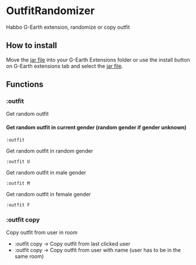 # OutfitRandomizer
Habbo G-Earth extension, randomize or copy outfit

## How to install
Move the [jar file](https://github.com/WiredSpast/OutfitRandomizer/releases) into your G-Earth Extensions folder or use the install button on G-Earth extensions tab and select the [jar file](https://github.com/WiredSpast/OutfitRandomizer/releases).

## Functions
### :outfit
Get random outfit

#### Get random outfit in current gender (random gender if gender unknown)
```
:outfit
```
Get random outfit in random gender
```
:outfit U
```
Get random outfit in male gender
```
:outfit M
```
Get random outfit in female gender
```
:outfit F
```

### :outfit copy
Copy outfit from user in room
- :outfit copy -> Copy outfit from last clicked user
- :outfit copy <name> -> Copy outfit from user with name (user has to be in the same room)
